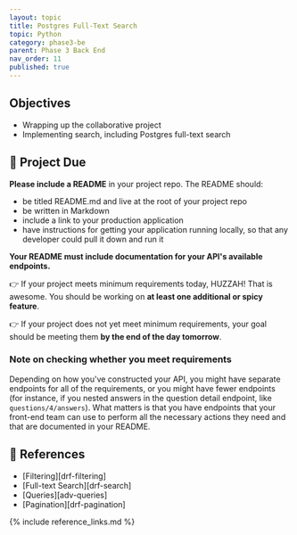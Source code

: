 ```yaml
---
layout: topic
title: Postgres Full-Text Search
topic: Python
category: phase3-be
parent: Phase 3 Back End
nav_order: 11
published: true
---
```


## Objectives

- Wrapping up the collaborative project
- Implementing search, including Postgres full-text search

## 🎯 Project Due

**Please include a README** in your project repo. The README should:

- be titled README.md and live at the root of your project repo
- be written in Markdown
- include a link to your production application
- have instructions for getting your application running locally, so that any developer could pull it down and run it

**Your README must include documentation for your API's available endpoints.**

👉 If your project meets minimum requirements today, HUZZAH! That is awesome. You should be working on **at least one additional or spicy feature**.

👉 If your project does not yet meet minimum requirements, your goal should be meeting them **by the end of the day tomorrow**.

### Note on checking whether you meet requirements

Depending on how you've constructed your API, you might have separate endpoints for all of the requirements, or you might have fewer endpoints (for instance, if you nested answers in the question detail endpoint, like `questions/4/answers`). What matters is that you have endpoints that your front-end team can use to perform all the necessary actions they need and that are documented in your README.

## 🔖 References

- [Filtering][drf-filtering]
- [Full-text Search][drf-search]
- [Queries][adv-queries]
- [Pagination][drf-pagination]

{% include reference_links.md %}
